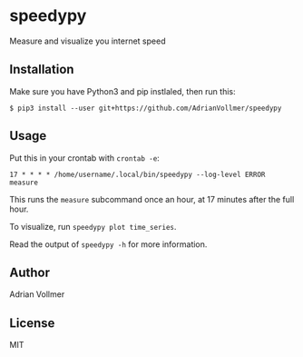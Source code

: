 speedypy
========

Measure and visualize you internet speed

Installation
------------

Make sure you have Python3 and pip instlaled, then run this:

```
$ pip3 install --user git+https://github.com/AdrianVollmer/speedypy
```

Usage
-----

Put this in your crontab with `crontab -e`:

```
17 * * * * /home/username/.local/bin/speedypy --log-level ERROR measure

```

This runs the `measure` subcommand once an hour, at 17 minutes after the
full hour.

To visualize, run `speedypy plot time_series`.

Read the output of `speedypy -h` for more information.


Author
------

Adrian Vollmer

License
-------

MIT
